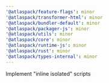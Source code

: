 ```yaml
---
'@atlaspack/feature-flags': minor
'@atlaspack/transformer-html': minor
'@atlaspack/bundler-default': minor
'@atlaspack/packager-js': minor
'@atlaspack/utils': minor
'@atlaspack/core': minor
'@atlaspack/runtime-js': minor
'@atlaspack/rust': minor
'@atlaspack/types-internal': minor
---
```


Implement "inline isolated" scripts
